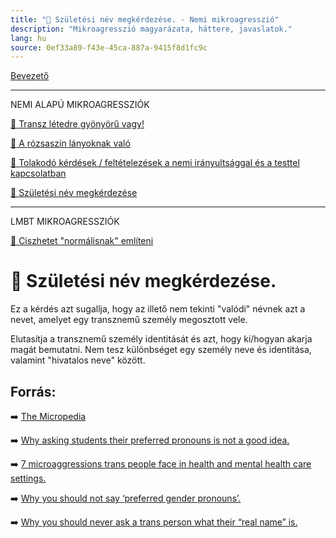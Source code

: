 ```yaml
---
title: "🚫 Születési név megkérdezése. - Nemi mikroagresszió"
description: "Mikroagresszió magyarázata, háttere, javaslatok."
lang: hu
source: 0ef33a89-f43e-45ca-887a-9415f8d1fc9c
---
```


<div class="floating-columns">

<div class="floating-bar">

[Bevezető](/#/entry?id=mikroagressziok)

<hr />

NEMI ALAPÚ MIKROAGRESSZIÓK

[🚫 Transz létedre gyönyörű vagy!](/#/entry?id=mikroagresszio-transz-letedre-gyonyoru-vagy)

[🚫 A rózsaszín lányoknak való](/#/entry?id=mikroagresszio-rozsaszin-lanyoknak-valo)

[🚫 Tolakodó kérdések / feltételezések a nemi irányultsággal és a testtel kapcsolatban](/#/entry?id=mikroagresszio-tolakodo-kerdesek-es-feltetelezesek-a-nemi-iranyultsaggal-kapcsolatban)

[🚫 Születési név megkérdezése](/#/entry?id=mikroagresszio-szuletesi-nev-megkerdezese)

<hr />

LMBT MIKROAGRESSZIÓK

[🚫 Ciszhetet "normálisnak" említeni](/#/entry?id=mikroagresszio-ciszhetet-normalisnak-emliteni)


</div>

<div class="wiki-content agression-title">

# 🚫 Születési név megkérdezése.

Ez a kérdés azt sugallja, hogy az illető nem tekinti "valódi" névnek azt a nevet, amelyet egy transznemű személy megosztott vele.

Elutasítja a transznemű személy identitását és azt, hogy ki/hogyan akarja magát bemutatni. Nem tesz különbséget egy személy neve és identitása, valamint "hivatalos neve" között.


## Forrás:

➡️ [The Micropedia](https://www.themicropedia.org/)

➡️ [Why asking students their preferred pronouns is not a good idea.](https://www.insidehighered.com/views/2018/09/19/why-asking-students-their-preferred-pronoun-not-good-idea-opinion)

➡️ [7 microaggressions trans people face in health and mental health care settings.](https://thebodyisnotanapology.com/magazine/7-microaggressions-trans-people-face-in-health-and-mental-healthcare-settings/)

➡️ [Why you should not say ‘preferred gender pronouns’.](https://www.forbes.com/sites/ashleefowlkes/2020/02/27/why-you-should-not-say-preferred-gender-pronouns/?sh=7d0e0ed11bd6)

➡️ [Why you should never ask a trans person what their “real name” is.](https://www.theodysseyonline.com/why-you-should-never-ask-trans-person-what-their-real-name-is)


</div>